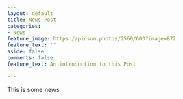 ```yaml
---
layout: default
title: News Post
categories:
- News
feature_image: https://picsum.photos/2560/600?image=872
feature_text: ''
aside: false
comments: false
feature_text: An introduction to this Post

---
```

This is some news
